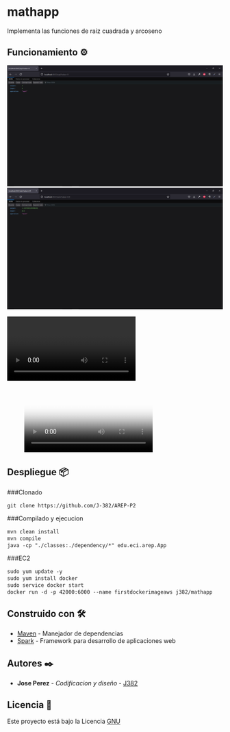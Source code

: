 # mathapp

Implementa las funciones de raiz cuadrada y arcoseno

## Funcionamiento ⚙️

![Sqrt](./files/sqrt.png "sqrt")
![Asin](./files/asin.png "asin")


![Video EC2](./files/EC2.mp4 "Video EC2")
<figure class="video_container">
  <video controls="true" allowfullscreen="true" poster="./files/EC2.png">
    <source src="./files/EC2.mp4" type="video/mp4">
  </video>
</figure>

## Despliegue 📦

###Clonado
```
git clone https://github.com/J-382/AREP-P2 
```

###Compilado y ejecucion
```
mvn clean install
mvn compile
java -cp "./classes:./dependency/*" edu.eci.arep.App
```

###EC2
```
sudo yum update -y
sudo yum install docker
sudo service docker start
docker run -d -p 42000:6000 --name firstdockerimageaws j382/mathapp
```
## Construido con 🛠️

* [Maven](https://maven.apache.org/) - Manejador de dependencias
* [Spark](https://www.zingchart.com/) - Framework para desarrollo de aplicaciones web

## Autores ✒️

* **Jose Perez** - *Codificacion y diseño* - [J382](https://github.com/J-382)

## Licencia 📄

Este proyecto está bajo la Licencia [GNU](https://www.gnu.org/licenses/gpl-3.0.html)
